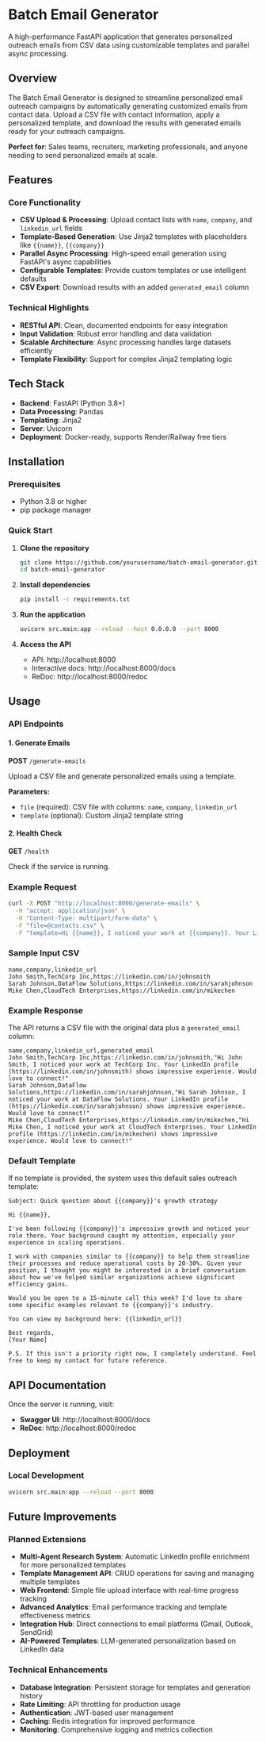 # Batch Email Generator

A high-performance FastAPI application that generates personalized outreach emails from CSV data using customizable templates and parallel async processing.

## Overview

The Batch Email Generator is designed to streamline personalized email outreach campaigns by automatically generating customized emails from contact data. Upload a CSV file with contact information, apply a personalized template, and download the results with generated emails ready for your outreach campaigns.

**Perfect for**: Sales teams, recruiters, marketing professionals, and anyone needing to send personalized emails at scale.

## Features

### Core Functionality
- **CSV Upload & Processing**: Upload contact lists with `name`, `company`, and `linkedin_url` fields
- **Template-Based Generation**: Use Jinja2 templates with placeholders like `{{name}}`, `{{company}}`
- **Parallel Async Processing**: High-speed email generation using FastAPI's async capabilities
- **Configurable Templates**: Provide custom templates or use intelligent defaults
- **CSV Export**: Download results with an added `generated_email` column

### Technical Highlights
- **RESTful API**: Clean, documented endpoints for easy integration
- **Input Validation**: Robust error handling and data validation
- **Scalable Architecture**: Async processing handles large datasets efficiently
- **Template Flexibility**: Support for complex Jinja2 templating logic

## Tech Stack

- **Backend**: FastAPI (Python 3.8+)
- **Data Processing**: Pandas
- **Templating**: Jinja2
- **Server**: Uvicorn
- **Deployment**: Docker-ready, supports Render/Railway free tiers

## Installation

### Prerequisites
- Python 3.8 or higher
- pip package manager

### Quick Start

1. **Clone the repository**
   ```bash
   git clone https://github.com/yourusername/batch-email-generator.git
   cd batch-email-generator
   ```

2. **Install dependencies**
   ```bash
   pip install -r requirements.txt
   ```

3. **Run the application**
   ```bash
   uvicorn src.main:app --reload --host 0.0.0.0 --port 8000
   ```

4. **Access the API**
   - API: http://localhost:8000
   - Interactive docs: http://localhost:8000/docs
   - ReDoc: http://localhost:8000/redoc

## Usage

### API Endpoints

#### 1. Generate Emails
**POST** `/generate-emails`

Upload a CSV file and generate personalized emails using a template.

**Parameters:**
- `file` (required): CSV file with columns: `name`, `company`, `linkedin_url`
- `template` (optional): Custom Jinja2 template string

#### 2. Health Check
**GET** `/health`

Check if the service is running.

### Example Request

```bash
curl -X POST "http://localhost:8000/generate-emails" \
  -H "accept: application/json" \
  -H "Content-Type: multipart/form-data" \
  -F "file=@contacts.csv" \
  -F "template=Hi {{name}}, I noticed your work at {{company}}. Your LinkedIn profile ({{linkedin_url}}) shows impressive experience. Would love to connect!"
```

### Sample Input CSV

```csv
name,company,linkedin_url
John Smith,TechCorp Inc,https://linkedin.com/in/johnsmith
Sarah Johnson,DataFlow Solutions,https://linkedin.com/in/sarahjohnson
Mike Chen,CloudTech Enterprises,https://linkedin.com/in/mikechen
```

### Example Response

The API returns a CSV file with the original data plus a `generated_email` column:

```csv
name,company,linkedin_url,generated_email
John Smith,TechCorp Inc,https://linkedin.com/in/johnsmith,"Hi John Smith, I noticed your work at TechCorp Inc. Your LinkedIn profile (https://linkedin.com/in/johnsmith) shows impressive experience. Would love to connect!"
Sarah Johnson,DataFlow Solutions,https://linkedin.com/in/sarahjohnson,"Hi Sarah Johnson, I noticed your work at DataFlow Solutions. Your LinkedIn profile (https://linkedin.com/in/sarahjohnson) shows impressive experience. Would love to connect!"
Mike Chen,CloudTech Enterprises,https://linkedin.com/in/mikechen,"Hi Mike Chen, I noticed your work at CloudTech Enterprises. Your LinkedIn profile (https://linkedin.com/in/mikechen) shows impressive experience. Would love to connect!"
```

### Default Template

If no template is provided, the system uses this default sales outreach template:

```
Subject: Quick question about {{company}}'s growth strategy

Hi {{name}},

I've been following {{company}}'s impressive growth and noticed your role there. Your background caught my attention, especially your experience in scaling operations.

I work with companies similar to {{company}} to help them streamline their processes and reduce operational costs by 20-30%. Given your position, I thought you might be interested in a brief conversation about how we've helped similar organizations achieve significant efficiency gains.

Would you be open to a 15-minute call this week? I'd love to share some specific examples relevant to {{company}}'s industry.

You can view my background here: {{linkedin_url}}

Best regards,
[Your Name]

P.S. If this isn't a priority right now, I completely understand. Feel free to keep my contact for future reference.
```

## API Documentation

Once the server is running, visit:
- **Swagger UI**: http://localhost:8000/docs
- **ReDoc**: http://localhost:8000/redoc


## Deployment

### Local Development
```bash
uvicorn src.main:app --reload --port 8000
```


## Future Improvements

### Planned Extensions
- **Multi-Agent Research System**: Automatic LinkedIn profile enrichment for more personalized templates
- **Template Management API**: CRUD operations for saving and managing multiple templates
- **Web Frontend**: Simple file upload interface with real-time progress tracking
- **Advanced Analytics**: Email performance tracking and template effectiveness metrics
- **Integration Hub**: Direct connections to email platforms (Gmail, Outlook, SendGrid)
- **AI-Powered Templates**: LLM-generated personalization based on LinkedIn data

### Technical Enhancements
- **Database Integration**: Persistent storage for templates and generation history
- **Rate Limiting**: API throttling for production usage
- **Authentication**: JWT-based user management
- **Caching**: Redis integration for improved performance
- **Monitoring**: Comprehensive logging and metrics collection




